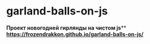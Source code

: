 # garland-balls-on-js
**Проект новогодней гирлянды на чистом js****
**https://frozendrakkon.github.io/garland-balls-on-js/**
